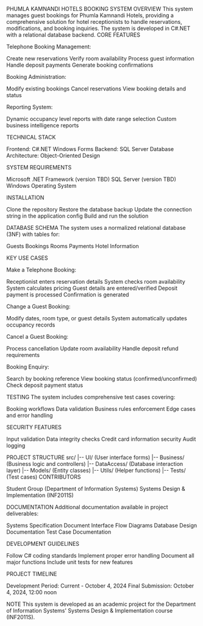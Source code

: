 PHUMLA KAMNANDI HOTELS BOOKING SYSTEM
OVERVIEW
This system manages guest bookings for Phumla Kamnandi Hotels, providing a comprehensive solution for hotel receptionists to handle reservations, modifications, and booking inquiries. The system is developed in C#.NET with a relational database backend.
CORE FEATURES

Telephone Booking Management:

Create new reservations
Verify room availability
Process guest information
Handle deposit payments
Generate booking confirmations


Booking Administration:

Modify existing bookings
Cancel reservations
View booking details and status


Reporting System:

Dynamic occupancy level reports with date range selection
Custom business intelligence reports



TECHNICAL STACK

Frontend: C#.NET Windows Forms
Backend: SQL Server Database
Architecture: Object-Oriented Design

SYSTEM REQUIREMENTS

Microsoft .NET Framework (version TBD)
SQL Server (version TBD)
Windows Operating System

INSTALLATION

Clone the repository
Restore the database backup
Update the connection string in the application config
Build and run the solution

DATABASE SCHEMA
The system uses a normalized relational database (3NF) with tables for:

Guests
Bookings
Rooms
Payments
Hotel Information

KEY USE CASES

Make a Telephone Booking:

Receptionist enters reservation details
System checks room availability
System calculates pricing
Guest details are entered/verified
Deposit payment is processed
Confirmation is generated


Change a Guest Booking:

Modify dates, room type, or guest details
System automatically updates occupancy records


Cancel a Guest Booking:

Process cancellation
Update room availability
Handle deposit refund requirements


Booking Enquiry:

Search by booking reference
View booking status (confirmed/unconfirmed)
Check deposit payment status



TESTING
The system includes comprehensive test cases covering:

Booking workflows
Data validation
Business rules enforcement
Edge cases and error handling

SECURITY FEATURES

Input validation
Data integrity checks
Credit card information security
Audit logging

PROJECT STRUCTURE
src/
|-- UI/             (User interface forms)
|-- Business/       (Business logic and controllers)
|-- DataAccess/     (Database interaction layer)
|-- Models/         (Entity classes)
|-- Utils/          (Helper functions)
|-- Tests/          (Test cases)
CONTRIBUTORS

Student Group (Department of Information Systems)
Systems Design & Implementation (INF2011S)

DOCUMENTATION
Additional documentation available in project deliverables:

Systems Specification Document
Interface Flow Diagrams
Database Design Documentation
Test Case Documentation

DEVELOPMENT GUIDELINES

Follow C# coding standards
Implement proper error handling
Document all major functions
Include unit tests for new features

PROJECT TIMELINE

Development Period: Current - October 4, 2024
Final Submission: October 4, 2024, 12:00 noon

NOTE
This system is developed as an academic project for the Department of Information Systems' Systems Design & Implementation course (INF2011S).

